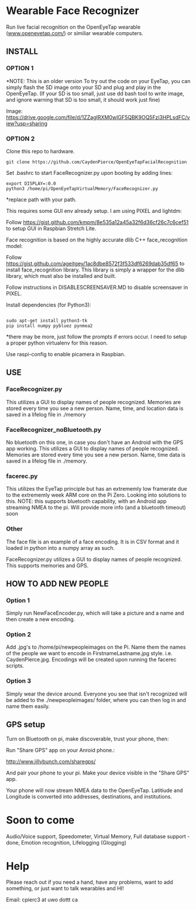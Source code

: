# Wearable Face Recognizer

Run live facial recognition on the OpenEyeTap wearable (www.openeyetap.com/) or similiar wearable computers.

## INSTALL

### OPTION 1
*NOTE: This is an older version
To try out the code on your EyeTap, you can simply flash the SD image onto your SD and plug and play in the OpenEyeTap. (If your SD is too small, just use dd bash tool to write image, and ignore warning that SD is too small, it should work just fine)

Image: https://drive.google.com/file/d/1ZZagIRXM0wIGF5QBK9OQ5Fzi3HPLsdFC/view?usp=sharing

### OPTION 2

Clone this repo to hardware.

```
git clone https://github.com/CaydenPierce/OpenEyeTapFacialRecognition
```
Set .bashrc to start FaceRecognizer.py upon booting by adding lines:

```
export DISPLAY=:0.0
python3 /home/pi/OpenEyeTapVirtualMemory/FaceRecognizer.py
```
*replace path with your path.

This requires some GUI env already setup. I am using PIXEL and lightdm:

Follow https://gist.github.com/kmpm/8e535a12a45a32f6d36cf26c7c6cef51 to setup GUI in Raspbian Stretch Lite.

Face recognition is based on the highly accurate dlib C++ face_recognition model:

Follow https://gist.github.com/ageitgey/1ac8dbe8572f3f533df6269dab35df65 to install face_recognition library. This library is simply a wrapper for the dlib library, which must also be installed and built.

Follow instructions in DISABLESCREENSAVER.MD to disable screensaver in PIXEL.

Install dependencies (for Python3):

```

sudo apt-get install python3-tk
pip install numpy pybluez pynmea2

```
*there may be more, just follow the prompts if errors occur. I need to setup a proper python virtualenv for this reason.
 
Use raspi-config to enable picamera in Raspbian.

## USE

### FaceRecognizer.py

This utilizes a GUI to display names of people recognized. Memories are stored every time you see a new person. Name, time, and location data is saved in a lifelog file in ./memory

### FaceRecognizer_noBluetooth.py

No bluetooth on this one, in case you don't have an Android with the GPS app working. This utilizes a GUI to display names of people recognized. Memories are stored every time you see a new person. Name, time data is saved in a lifelog file in ./memory.

### facerec.py

This utilizes the EyeTap principle but has an extrememly low framerate due to the extrememly week ARM core on the Pi Zero. Looking into solutions to this. NOTE: this supports bluetooth capability, with an Android app streaming NMEA to the pi. Will provide more info (and a bluetooth timeout) soon

### Other

The face file is an example of a face encoding. It is in CSV format and it loaded in python into a numpy array as such.

FaceRecognizer.py utilizes a GUI to display names of people recognized. This supports memories and GPS.

## HOW TO ADD NEW PEOPLE

### Option 1
Simply run NewFaceEncoder.py, which will take a picture and a name and then create a new encoding.

### Option 2
Add .jpg's to /home/pi/newpeopleimages on the Pi. Name them the names of the people we want to encode in FirstnameLastname.jpg style. i.e. CaydenPierce.jpg. Encodings will be created upon running the facerec scripts.

### Option 3

Simply wear the device around. Everyone you see that isn't recognized will be added to the ./newpeopleimages/ folder, where you can then log in and name them easily.

## GPS setup

Turn on Bluetooth on pi, make discoverable, trust your phone, then:

Run "Share GPS" app on your Anroid phone.:

http://www.jillybunch.com/sharegps/

And pair your phone to your pi. Make your device visible in the "Share GPS" app.

Your phone will now stream NMEA data to the OpenEyeTap. Latitiude and Longitude is converted into addresses, destinations, and institutions. 

# Soon to come

Audio/Voice support, Speedometer, Virtual Memory, Full database support - done, Emotion recognition, Lifelogging (Glogging)


# Help

Please reach out if you need a hand, have any problems, want to add something, or just want to talk wearables and HI!

Email: cpierc3 at uwo dottt  ca 
